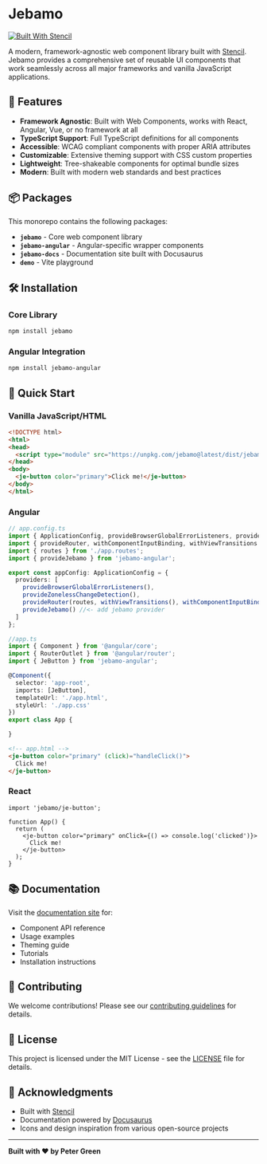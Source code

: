 # Jebamo

[![Built With Stencil](https://img.shields.io/badge/-Built%20With%20Stencil-16161d.svg?logo=data%3Aimage%2Fsvg%2Bxml%3Bbase64%2CPD94bWwgdmVyc2lvbj0iMS4wIiBlbmNvZGluZz0idXRmLTgiPz4KPCEtLSBHZW5lcmF0b3I6IEFkb2JlIElsbHVzdHJhdG9yIDE5LjIuMSwgU1ZHIEV4cG9ydCBQbHVnLUluIC4gU1ZHIFZlcnNpb246IDYuMDAgQnVpbGQgMCkgIC0tPgo8c3ZnIHZlcnNpb249IjEuMSIgaWQ9IkxheWVyXzEiIHhtbG5zPSJodHRwOi8vd3d3LnczLm9yZy8yMDAwL3N2ZyIgeG1sbnM6eGxpbms9Imh0dHA6Ly93d3cudzMub3JnLzE5OTkveGxpbmsiIHg9IjBweCIgeT0iMHB4IgoJIHZpZXdCb3g9IjAgMCA1MTIgNTEyIiBzdHlsZT0iZW5hYmxlLWJhY2tncm91bmQ6bmV3IDAgMCA1MTIgNTEyOyIgeG1sOnNwYWNlPSJwcmVzZXJ2ZSI%2BCjxzdHlsZSB0eXBlPSJ0ZXh0L2NzcyI%2BCgkuc3Qwe2ZpbGw6I0ZGRkZGRjt9Cjwvc3R5bGU%2BCjxwYXRoIGNsYXNzPSJzdDAiIGQ9Ik00MjQuNywzNzMuOWMwLDM3LjYtNTUuMSw2OC42LTkyLjcsNjguNkgxODAuNGMtMzcuOSwwLTkyLjctMzAuNy05Mi43LTY4LjZ2LTMuNmgzMzYuOVYzNzMuOXoiLz4KPHBhdGggY2xhc3M9InN0MCIgZD0iTTQyNC43LDI5Mi4xSDE4MC40Yy0zNy42LDAtOTIuNy0zMS05Mi43LTY4LjZ2LTMuNkgzMzJjMzcuNiwwLDkyLjcsMzEsOTIuNyw2OC42VjI5Mi4xeiIvPgo8cGF0aCBjbGFzcz0ic3QwIiBkPSJNNDI0LjcsMTQxLjdIODcuN3YtMy42YzAtMzcuNiw1NC44LTY4LjYsOTIuNy02OC42SDMzMmMzNy45LDAsOTIuNywzMC43LDkyLjcsNjguNlYxNDEuN3oiLz4KPC9zdmc%2BCg%3D%3D&colorA=16161d&style=flat-square)](https://stenciljs.com)

A modern, framework-agnostic web component library built with [Stencil](https://stenciljs.com/). Jebamo provides a comprehensive set of reusable UI components that work seamlessly across all major frameworks and vanilla JavaScript applications.

## 🚀 Features

- **Framework Agnostic**: Built with Web Components, works with React, Angular, Vue, or no framework at all
- **TypeScript Support**: Full TypeScript definitions for all components
- **Accessible**: WCAG compliant components with proper ARIA attributes
- **Customizable**: Extensive theming support with CSS custom properties
- **Lightweight**: Tree-shakeable components for optimal bundle sizes
- **Modern**: Built with modern web standards and best practices

## 📦 Packages

This monorepo contains the following packages:

- **`jebamo`** - Core web component library
- **`jebamo-angular`** - Angular-specific wrapper components
- **`jebamo-docs`** - Documentation site built with Docusaurus
- **`demo`** - Vite playground

## 🛠️ Installation

### Core Library

```bash
npm install jebamo
```

### Angular Integration

```bash
npm install jebamo-angular
```

## 🎯 Quick Start

### Vanilla JavaScript/HTML

```html
<!DOCTYPE html>
<html>
<head>
  <script type="module" src="https://unpkg.com/jebamo@latest/dist/jebamo/jebamo.esm.js"></script>
</head>
<body>
  <je-button color="primary">Click me!</je-button>
</body>
</html>
```

### Angular

```typescript
// app.config.ts
import { ApplicationConfig, provideBrowserGlobalErrorListeners, provideZonelessChangeDetection } from '@angular/core';
import { provideRouter, withComponentInputBinding, withViewTransitions } from '@angular/router';
import { routes } from './app.routes';
import { provideJebamo } from 'jebamo-angular';

export const appConfig: ApplicationConfig = {
  providers: [
    provideBrowserGlobalErrorListeners(),
    provideZonelessChangeDetection(),
    provideRouter(routes, withViewTransitions(), withComponentInputBinding()),
    provideJebamo() //<- add jebamo provider
  ]
};
```

```typescript
//app.ts
import { Component } from '@angular/core';
import { RouterOutlet } from '@angular/router';
import { JeButton } from 'jebamo-angular';

@Component({
  selector: 'app-root',
  imports: [JeButton],
  templateUrl: './app.html',
  styleUrl: './app.css'
})
export class App {

}
```

```html
<!-- app.html -->
<je-button color="primary" (click)="handleClick()">
  Click me!
</je-button>
```

### React

```tsx
import 'jebamo/je-button';

function App() {
  return (
    <je-button color="primary" onClick={() => console.log('clicked')}>
      Click me!
    </je-button>
  );
}
```

## 📚 Documentation

Visit the [documentation site](https://jebamo.com) for:
- Component API reference
- Usage examples
- Theming guide
- Tutorials
- Installation instructions

## 🤝 Contributing

We welcome contributions! Please see our [contributing guidelines](CONTRIBUTING.md) for details.

## 📄 License

This project is licensed under the MIT License - see the [LICENSE](LICENSE) file for details.

## 🙏 Acknowledgments

- Built with [Stencil](https://stenciljs.com/)
- Documentation powered by [Docusaurus](https://docusaurus.io/)
- Icons and design inspiration from various open-source projects

---

**Built with ❤️ by Peter Green**
